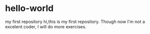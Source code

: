 # hello-world
my first repository
hi,this is my first repository. Though now I'm not a excelent coder, I will do more exercises.
